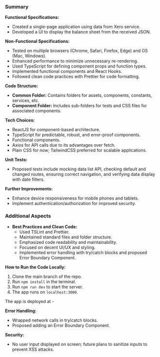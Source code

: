 ### Summary

**Functional Specifications:**
- Created a single-page application using data from Xero service.
- Developed a UI to display the balance sheet from the received JSON.

**Non-Functional Specifications:**
- Tested on multiple browsers (Chrome, Safari, Firefox, Edge) and OS (Mac, Windows).
- Enhanced performance to minimize unnecessary re-rendering.
- Used TypeScript for defining component props and function types.
- Implemented functional components and React Hooks.
- Followed clean code practices with Prettier for code formatting.

**Code Structure:**
- **Common Folder:** Contains folders for assets, components, constants, services, etc.
- **Component Folder:** Includes sub-folders for tests and CSS files for associated components.

**Tech Choices:**
- ReactJS for component-based architecture.
- TypeScript for predictable, robust, and error-proof components.
- Functional components.
- Axios for API calls due to its advantages over fetch.
- Plain CSS for now; TailwindCSS preferred for scalable applications.

**Unit Tests:**
- Proposed tests include mocking data list API, checking default and changed routes, ensuring correct navigation, and verifying data display with date filters.

**Further Improvements:**
- Enhance device responsiveness for mobile phones and tablets.
- Implement authentication/authorization for improved security.

### Additional Aspects

- **Best Practices and Clean Code:**
  - Used TSLint and Prettier.
  - Maintained standard files and folder structure.
  - Emphasized code readability and maintainability.
  - Focused on decent UI/UX and styling.
  - Implemented error handling with try/catch blocks and proposed Error Boundary Component.

**How to Run the Code Locally:**
1. Clone the main branch of the repo.
2. Run `npm install` in the terminal.
3. Run `npm run dev` to start the server.
4. The app runs on `localhost:3000`.

The app is deployed at - 

**Error Handling:**
- Wrapped network calls in try/catch blocks.
- Proposed adding an Error Boundary Component.

**Security:**
- No user input displayed on screen; future plans to sanitize inputs to prevent XSS attacks.
